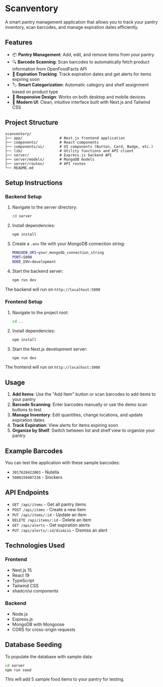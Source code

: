 # Scanventory

A smart pantry management application that allows you to track your pantry inventory, scan barcodes, and manage expiration dates efficiently.

## Features

- 📦 **Pantry Management**: Add, edit, and remove items from your pantry
- 🔍 **Barcode Scanning**: Scan barcodes to automatically fetch product information from OpenFoodFacts API
- 📅 **Expiration Tracking**: Track expiration dates and get alerts for items expiring soon
- 🏷️ **Smart Categorization**: Automatic category and shelf assignment based on product type
- 📱 **Responsive Design**: Works on both desktop and mobile devices
- 🎨 **Modern UI**: Clean, intuitive interface built with Next.js and Tailwind CSS

## Project Structure

```
scanventory/
├── app/                 # Next.js frontend application
├── components/          # React components
├── components/ui/       # UI components (Button, Card, Badge, etc.)
├── lib/                 # Utility functions and API client
├── server/              # Express.js backend API
├── server/models/       # MongoDB models
├── server/routes/       # API routes
└── README.md
```

## Setup Instructions

### Backend Setup

1. Navigate to the server directory:
   ```bash
   cd server
   ```

2. Install dependencies:
   ```bash
   npm install
   ```

3. Create a `.env` file with your MongoDB connection string:
   ```bash
   MONGODB_URI=your_mongodb_connection_string
   PORT=5000
   NODE_ENV=development
   ```

4. Start the backend server:
   ```bash
   npm run dev
   ```

The backend will run on `http://localhost:5000`

### Frontend Setup

1. Navigate to the project root:
   ```bash
   cd ..
   ```

2. Install dependencies:
   ```bash
   npm install
   ```

3. Start the Next.js development server:
   ```bash
   npm run dev
   ```

The frontend will run on `http://localhost:3000`

## Usage

1. **Add Items**: Use the "Add Item" button or scan barcodes to add items to your pantry
2. **Barcode Scanning**: Enter barcodes manually or use the demo scan buttons to test
3. **Manage Inventory**: Edit quantities, change locations, and update expiration dates
4. **Track Expiration**: View alerts for items expiring soon
5. **Organize by Shelf**: Switch between list and shelf view to organize your pantry

## Example Barcodes

You can test the application with these sample barcodes:
- `3017620422003` - Nutella
- `5000159407236` - Snickers

## API Endpoints

- `GET /api/items` - Get all pantry items
- `POST /api/items` - Create a new item
- `PUT /api/items/:id` - Update an item
- `DELETE /api/items/:id` - Delete an item
- `GET /api/alerts` - Get expiration alerts
- `PUT /api/alerts/:id/dismiss` - Dismiss an alert

## Technologies Used

### Frontend
- Next.js 15
- React 19
- TypeScript
- Tailwind CSS
- shadcn/ui components

### Backend
- Node.js
- Express.js
- MongoDB with Mongoose
- CORS for cross-origin requests

## Database Seeding

To populate the database with sample data:

```bash
cd server
npm run seed
```

This will add 5 sample food items to your pantry for testing. 